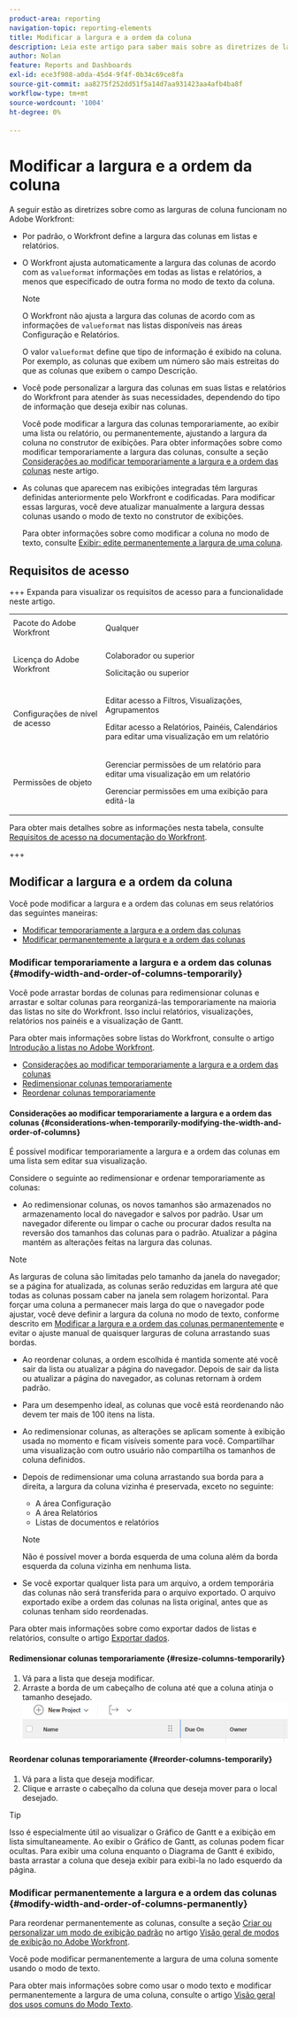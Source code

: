 ```yaml
---
product-area: reporting
navigation-topic: reporting-elements
title: Modificar a largura e a ordem da coluna
description: Leia este artigo para saber mais sobre as diretrizes de largura da coluna e como alterar a largura e a ordem da coluna no Workfront.
author: Nolan
feature: Reports and Dashboards
exl-id: ece3f908-a0da-45d4-9f4f-0b34c69ce8fa
source-git-commit: aa8275f252dd51f5a14d7aa931423aa4afb4ba8f
workflow-type: tm+mt
source-wordcount: '1004'
ht-degree: 0%

---
```


# Modificar a largura e a ordem da coluna

<!-- Audited: 11/2024 -->

A seguir estão as diretrizes sobre como as larguras de coluna funcionam no Adobe Workfront:

* Por padrão, o Workfront define a largura das colunas em listas e relatórios.
* O Workfront ajusta automaticamente a largura das colunas de acordo com as `valueformat` informações em todas as listas e relatórios, a menos que especificado de outra forma no modo de texto da coluna.

  >[!NOTE]
  >
  >O Workfront não ajusta a largura das colunas de acordo com as informações de `valueformat` nas listas disponíveis nas áreas Configuração e Relatórios.

  O valor `valueformat` define que tipo de informação é exibido na coluna. Por exemplo, as colunas que exibem um número são mais estreitas do que as colunas que exibem o campo Descrição.

* Você pode personalizar a largura das colunas em suas listas e relatórios do Workfront para atender às suas necessidades, dependendo do tipo de informação que deseja exibir nas colunas.

  Você pode modificar a largura das colunas temporariamente, ao exibir uma lista ou relatório, ou permanentemente, ajustando a largura da coluna no construtor de exibições. Para obter informações sobre como modificar temporariamente a largura das colunas, consulte a seção [Considerações ao modificar temporariamente a largura e a ordem das colunas](#considerations-when-temporarily-modifying-the-width-and-order-of-columns) neste artigo.

* As colunas que aparecem nas exibições integradas têm larguras definidas anteriormente pelo Workfront e codificadas. Para modificar essas larguras, você deve atualizar manualmente a largura dessas colunas usando o modo de texto no construtor de exibições.

  Para obter informações sobre como modificar a coluna no modo de texto, consulte [Exibir: edite permanentemente a largura de uma coluna](../../../reports-and-dashboards/reports/custom-view-filter-grouping-samples/view-edit-column-width-permanently.md).

## Requisitos de acesso

+++ Expanda para visualizar os requisitos de acesso para a funcionalidade neste artigo. 

<table style="table-layout:auto"> 
 <col> 
 <col> 
 <tbody> 
  <tr> 
   <td role="rowheader">Pacote do Adobe Workfront</td> 
   <td> <p>Qualquer</p> </td> 
  </tr> 
  <tr> 
   <td role="rowheader">Licença do Adobe Workfront</strong></td> 
   <td> 
    <p>Colaborador ou superior</p>
    <p>Solicitação ou superior</p>
   </td>
  </tr> 
  <tr> 
   <td role="rowheader">Configurações de nível de acesso</td> 
   <td> <p>Editar acesso a Filtros, Visualizações, Agrupamentos</p> <p>Editar acesso a Relatórios, Painéis, Calendários para editar uma visualização em um relatório</p>
   </td> 
  </tr> 
  <tr> 
   <td role="rowheader">Permissões de objeto</td> 
    <td> <p>Gerenciar permissões de um relatório para editar uma visualização em um relatório</p> <p>Gerenciar permissões em uma exibição para editá-la</p></td> 
   </td> 
  </tr> 
 </tbody> 
</table>

Para obter mais detalhes sobre as informações nesta tabela, consulte [Requisitos de acesso na documentação do Workfront](/help/quicksilver/administration-and-setup/add-users/access-levels-and-object-permissions/access-level-requirements-in-documentation.md).

+++

## Modificar a largura e a ordem da coluna

Você pode modificar a largura e a ordem das colunas em seus relatórios das seguintes maneiras:

* [Modificar temporariamente a largura e a ordem das colunas](#modify-width-and-order-of-columns-temporarily)
* [Modificar permanentemente a largura e a ordem das colunas](#modify-width-and-order-of-columns-permanently)

### Modificar temporariamente a largura e a ordem das colunas {#modify-width-and-order-of-columns-temporarily}

Você pode arrastar bordas de colunas para redimensionar colunas e arrastar e soltar colunas para reorganizá-las temporariamente na maioria das listas no site do Workfront. Isso inclui relatórios, visualizações, relatórios nos painéis e a visualização de Gantt.

Para obter mais informações sobre listas do Workfront, consulte o artigo [Introdução a listas no Adobe Workfront](../../../workfront-basics/navigate-workfront/use-lists/view-items-in-a-list.md).

* [Considerações ao modificar temporariamente a largura e a ordem das colunas](#considerations-when-temporarily-modifying-the-width-and-order-of-columns)
* [Redimensionar colunas temporariamente](#resize-columns-temporarily)
* [Reordenar colunas temporariamente](#reorder-columns-temporarily)

#### Considerações ao modificar temporariamente a largura e a ordem das colunas {#considerations-when-temporarily-modifying-the-width-and-order-of-columns}

É possível modificar temporariamente a largura e a ordem das colunas em uma lista sem editar sua visualização.

Considere o seguinte ao redimensionar e ordenar temporariamente as colunas:

* Ao redimensionar colunas, os novos tamanhos são armazenados no armazenamento local do navegador e salvos por padrão. Usar um navegador diferente ou limpar o cache ou procurar dados resulta na reversão dos tamanhos das colunas para o padrão. Atualizar a página mantém as alterações feitas na largura das colunas.

>[!NOTE]
> 
>As larguras de coluna são limitadas pelo tamanho da janela do navegador; se a página for atualizada, as colunas serão reduzidas em largura até que todas as colunas possam caber na janela sem rolagem horizontal. Para forçar uma coluna a permanecer mais larga do que o navegador pode ajustar, você deve definir a largura da coluna no modo de texto, conforme descrito em [Modificar a largura e a ordem das colunas permanentemente](#modify-width-and-order-of-columns-permanently) e evitar o ajuste manual de quaisquer larguras de coluna arrastando suas bordas.
>

* Ao reordenar colunas, a ordem escolhida é mantida somente até você sair da lista ou atualizar a página do navegador. Depois de sair da lista ou atualizar a página do navegador, as colunas retornam à ordem padrão.
* Para um desempenho ideal, as colunas que você está reordenando não devem ter mais de 100 itens na lista.
* Ao redimensionar colunas, as alterações se aplicam somente à exibição usada no momento e ficam visíveis somente para você. Compartilhar uma visualização com outro usuário não compartilha os tamanhos de coluna definidos.
* Depois de redimensionar uma coluna arrastando sua borda para a direita, a largura da coluna vizinha é preservada, exceto no seguinte:

   * A área Configuração
   * A área Relatórios
   * Listas de documentos e relatórios

  >[!NOTE]
  >
  >Não é possível mover a borda esquerda de uma coluna além da borda esquerda da coluna vizinha em nenhuma lista.

* Se você exportar qualquer lista para um arquivo, a ordem temporária das colunas não será transferida para o arquivo exportado. O arquivo exportado exibe a ordem das colunas na lista original, antes que as colunas tenham sido reordenadas.

Para obter mais informações sobre como exportar dados de listas e relatórios, consulte o artigo [Exportar dados](../../../reports-and-dashboards/reports/creating-and-managing-reports/export-data.md).

#### Redimensionar colunas temporariamente {#resize-columns-temporarily}

1. Vá para a lista que deseja modificar.
1. Arraste a borda de um cabeçalho de coluna até que a coluna atinja o tamanho desejado.\
   ![Redimensionar coluna](assets/column-resize-350x124.png)

#### Reordenar colunas temporariamente {#reorder-columns-temporarily}

1. Vá para a lista que deseja modificar.
1. Clique e arraste o cabeçalho da coluna que deseja mover para o local desejado.

>[!TIP]
>
>Isso é especialmente útil ao visualizar o Gráfico de Gantt e a exibição em lista simultaneamente. Ao exibir o Gráfico de Gantt, as colunas podem ficar ocultas. Para exibir uma coluna enquanto o Diagrama de Gantt é exibido, basta arrastar a coluna que deseja exibir para exibi-la no lado esquerdo da página.

### Modificar permanentemente a largura e a ordem das colunas {#modify-width-and-order-of-columns-permanently}

Para reordenar permanentemente as colunas, consulte a seção [Criar ou personalizar um modo de exibição padrão](../../../reports-and-dashboards/reports/reporting-elements/views-overview.md#customizing-a-standard-view) no artigo [Visão geral de modos de exibição no Adobe Workfront](../../../reports-and-dashboards/reports/reporting-elements/views-overview.md).

Você pode modificar permanentemente a largura de uma coluna somente usando o modo de texto.

Para obter mais informações sobre como usar o modo texto e modificar permanentemente a largura de uma coluna, consulte o artigo [Visão geral dos usos comuns do Modo Texto](../../../reports-and-dashboards/reports/text-mode/understand-common-uses-text-mode.md).
